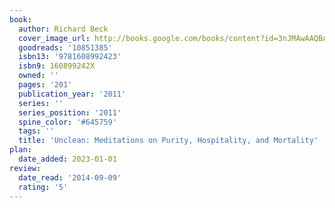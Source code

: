 ```yaml
---
book:
  author: Richard Beck
  cover_image_url: http://books.google.com/books/content?id=3nJMAwAAQBAJ&printsec=frontcover&img=1&zoom=1&edge=curl&source=gbs_api
  goodreads: '10851385'
  isbn13: '9781608992423'
  isbn9: 160899242X
  owned: ''
  pages: '201'
  publication_year: '2011'
  series: ''
  series_position: '2011'
  spine_color: '#645759'
  tags: ''
  title: 'Unclean: Meditations on Purity, Hospitality, and Mortality'
plan:
  date_added: 2023-01-01
review:
  date_read: '2014-09-09'
  rating: '5'
---
```

